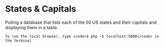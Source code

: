 # States & Capitals

Pulling a database that lists each of the 50 US states and their capitals and displaying them in a table.

`To run the local browser, type <code>$ php -S localhost:5000</code> in the terminal`